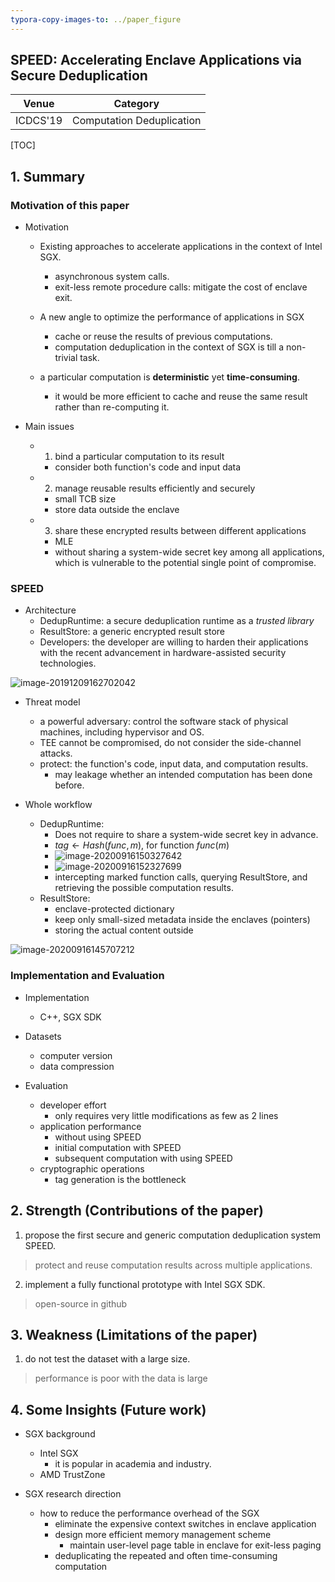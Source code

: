 ```yaml
---
typora-copy-images-to: ../paper_figure
---
```

SPEED: Accelerating Enclave Applications via Secure Deduplication
------------------------------------------
|           Venue            |       Category       |
| :------------------------: | :------------------: |
| ICDCS'19 | Computation Deduplication |
[TOC]

## 1. Summary
### Motivation of this paper
- Motivation
  - Existing approaches to accelerate applications in the context of Intel SGX.
     - asynchronous system calls.
     - exit-less remote procedure calls: mitigate the cost of enclave exit. 
  
  - A new angle to optimize the performance of applications in SGX
    - cache or reuse the results of previous computations.
    - computation deduplication in the context of SGX is till a non-trivial task.
  - a particular computation is **deterministic** yet **time-consuming**.
    - it would be more efficient to cache and reuse the same result rather than re-computing it.


- Main issues
  - 1. bind a particular computation to its result 
    - consider both function's code and input data
  - 2. manage reusable results efficiently and securely
    - small TCB size
    - store data outside the enclave 
  - 3. share these encrypted results between different applications
    - MLE 
    - without sharing a system-wide secret key among all applications, which is vulnerable to the potential single point of compromise.

### SPEED

- Architecture
  - DedupRuntime: a secure deduplication runtime as a *trusted library*
  - ResultStore: a generic encrypted result store
  - Developers: the developer are willing to harden their applications with the recent advancement in hardware-assisted security technologies.

![image-20191209162702042](../paper_figure/image-20191209162702042.png)

- Threat model
  - a powerful adversary: control the software stack of physical machines, including hypervisor and OS.
  - TEE cannot be compromised, do not consider the side-channel attacks.
  - protect: the function's code, input data, and computation results.
    - may leakage whether an intended computation has been done before. 

- Whole workflow
  - DedupRuntime: 
    - Does not require to share a system-wide secret key in advance.
    - $tag \leftarrow Hash(func, m)$, for function $func(m)$
    - ![image-20200916150327642](../paper_figure/image-20200916150327642.png)
    - ![image-20200916152327699](../paper_figure/image-20200916152327699.png)
    - intercepting marked function calls, querying ResultStore, and retrieving the possible computation results. 
  - ResultStore:
    - enclave-protected dictionary
    - keep only small-sized metadata inside the enclaves (pointers)
    - storing the actual content outside

![image-20200916145707212](../paper_figure/image-20200916145707212.png)

### Implementation and Evaluation
- Implementation 
  - C++, SGX SDK

- Datasets
  - computer version 
  - data compression

- Evaluation
  - developer effort
    - only requires very little modifications as few as 2 lines 
  - application performance
    - without using SPEED
    - initial computation with SPEED
    - subsequent computation with using SPEED
  - cryptographic operations
    - tag generation is the bottleneck

## 2. Strength (Contributions of the paper)
1. propose the first secure and generic computation deduplication system SPEED.
> protect and reuse computation results across multiple applications.

2. implement a fully functional prototype with Intel SGX SDK.
> open-source in github

## 3. Weakness (Limitations of the paper)
1. do not test the dataset with a large size.
> performance is poor with the data is large 


## 4. Some Insights (Future work)

- SGX background
  - Intel SGX 
    - it is popular in academia and industry. 
  - AMD TrustZone

- SGX research direction
  - how to reduce the performance overhead of the SGX
    - eliminate the expensive context switches in enclave application
    - design more efficient memory management scheme
      - maintain user-level page table in enclave for exit-less paging
    - deduplicating the repeated and often time-consuming computation